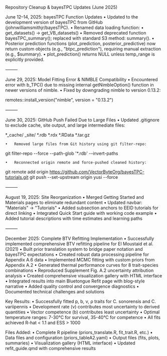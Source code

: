 Repository Cleanup & bayesTPC Updates (June 2025)

June 12–14, 2025: bayesTPC Function Updates
	•	Updated to the development version of bayesTPC from GitHub (johnwilliamsmithjr/bayesTPC).
	•	Renamed data loading function:
	•	get_datasets() → get_VB_datasets()
	•	Removed deprecated function bayesTPC_summary(); replaced with standard S3 method: summary().
	•	Posterior prediction functions (plot_prediction, posterior_predictive) now return custom objects (e.g., "btpc_prediction"), requiring manual extraction (e.g., $summary).
	•	plot_prediction() returns NULL unless temp_range is explicitly provided.

⸻

June 29, 2025: Model Fitting Error & NIMBLE Compatibility
	•	Encountered error with b_TPC() due to missing internal getNimbleOption() function in newer versions of nimble.
	•	Fixed by downgrading nimble to version 0.13.2:

remotes::install_version("nimble", version = "0.13.2")



⸻

June 30, 2025: GitHub Push Failed Due to Large Files
	•	Updated .gitignore to exclude cache, site output, and large intermediate files:

*_cache/
_site/
*.rdb
*.rdx
*.RData
*.tar.gz


	•	Removed large files from Git history using git filter-repo:

git filter-repo --force --path-glob '*.rdb' --invert-paths


	•	Reconnected origin remote and force-pushed cleaned history:

git remote add origin https://github.com/VectorByteOrg/bayesTPC-tutorials.git
git push --set-upstream origin yusi --force

⸻

August 19, 2025: Site Reorganization
	•	Merged Getting Started and Materials pages to eliminate redundant content
	•	Updated navbar: "Materials" → "Tutorials" 
	•	Added subsection anchors to EEID tutorials for direct linking
	•	Integrated Quick Start guide with working code example
	•	Added tutorial descriptions with time estimates and learning paths

⸻

December 2025: Complete BTV Refitting Implementation
	•	Successfully implemented comprehensive BTV refitting pipeline for El Moustaid et al. (2021)
	•	Built prior translation system to bridge paper notation and bayesTPC expectations
	•	Created robust data processing pipeline for Appendix A.6 data
	•	Implemented MCMC fitting with custom priors from Appendix A.2
	•	Generated thermal performance curves for 8 trait-species combinations
	•	Reproduced Supplement Fig. A.2 uncertainty attribution analysis
	•	Created comprehensive visualization gallery with HTML interface
	•	Integrated results into main Bluetongue Refit page with blog-style narrative
	•	Added quality control and convergence diagnostics
	•	Documented technical challenges and solutions

Key Results:
	•	Successfully fitted p, b, ν, ρ traits for C. sonorensis and C. variipennis
	•	Development rate (ν) contributes most uncertainty to derived quantities
	•	Vector competence (b) contributes least uncertainty
	•	Optimal temperature ranges: 7-30°C for survival, 35-40°C for competence
	•	All fits achieved R-hat < 1.1 and ESS > 1000

Files Added:
	•	Complete R pipeline (priors_translate.R, fit_trait.R, etc.)
	•	Data files and configuration (priors_tableA2.yaml)
	•	Output files (fits, plots, summaries)
	•	Visualization gallery (HTML interface)
	•	Updated refit_guide.qmd with comprehensive results